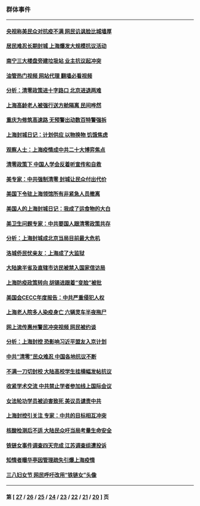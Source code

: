 ### 群体事件
---
#### [央视称美民众对抗疫不满 网民讥讽脸比城墙厚](../../pages/ncid279/n13738685.md?05171245) 
#### [居民难忍长期封城 上海爆发大规模抗议活动](../../pages/ncid279/n13724894.md?05171245) 
#### [南宁三大楼盘旁建垃圾站 业主抗议起冲突](../../pages/ncid279/n13723244.md?05171245) 
#### [油管热门视频 网站代理 翻墙必看视频](http://209.222.30.114:81/youtube.html?05171245)
#### [分析：清零政策进十字路口 北京进退两难](../../pages/ncid279/n13722760.md?05171245) 
#### [上海高龄老人被强行送方舱隔离 民间哗然](../../pages/ncid279/n13717318.md?05171245) 
#### [重庆为修筑高速路 无预警出动数百特警强拆](../../pages/ncid279/n13716893.md?05171245) 
#### [上海封城日记：计划供应 以物换物 饥饿焦虑](../../pages/ncid279/n13715646.md?05171245) 
#### [观察人士：上海疫情成中共二十大博弈焦点](../../pages/ncid279/n13713349.md?05171245) 
#### [清零政策下 中国人学会反着听宣传和自救](../../pages/ncid279/n13711002.md?05171245) 
#### [美专家：中共强制清零 封城让民众付出代价](../../pages/ncid279/n13709482.md?05171245) 
#### [美国下令驻上海领馆所有非紧急人员撤离](../../pages/ncid279/n13709373.md?05171245) 
#### [美国人的上海封城日记：我成了运食物的大白](../../pages/ncid279/n13707573.md?05171245) 
#### [美卫生问题专家：中共要国人跟清零政策共存](../../pages/ncid279/n13705925.md?05171245) 
#### [分析：上海封城成北京当局目前最大危机](../../pages/ncid279/n13702771.md?05171245) 
#### [洛城侨民忧亲友：上海成了大监狱](../../pages/ncid279/n13693937.md?05171245) 
#### [大陆逾半省及直辖市访民被禁入国家信访局](../../pages/ncid279/n13689201.md?05171245) 
#### [上海防疫政策转向 胡锡进跟着“变脸”被批](../../pages/ncid279/n13688098.md?05171245) 
#### [美国会CECC年度报告：中共严重侵犯人权](../../pages/ncid279/n13687784.md?05171245) 
#### [上海老人院多人染疫身亡 六辆灵车半夜拖尸](../../pages/ncid279/n13687060.md?05171245) 
#### [网上流传惠州警民冲突视频 网民被约谈](../../pages/ncid279/n13687562.md?05171245) 
#### [分析：上海封控 恐影响习近平盟友入京计划](../../pages/ncid279/n13686881.md?05171245) 
#### [中共“清零”民众难忍 中国各地抗议不断](../../pages/ncid279/n13685186.md?05171245) 
#### [不满一刀切封校 大陆高校学生挂横幅发帖抗议](../../pages/ncid279/n13683669.md?05171245) 
#### [收紧学术交流 中共禁止学者参加线上国际会议](../../pages/ncid279/n13684255.md?05171245) 
#### [女法轮功学员被迫害致死 美议员谴责中共](../../pages/ncid279/n13682069.md?05171245) 
#### [上海封控引关注 专家：中共的目标相互冲突](../../pages/ncid279/n13679402.md?05171245) 
#### [核酸检测后不适 大陆民众吁当局考量生命安全](../../pages/ncid279/n13674223.md?05171245) 
#### [铁链女事件调查四天完成 江苏调查组遭投诉](../../pages/ncid279/n13673940.md?05171245) 
#### [知情者曝华亭因管理疏失引爆上海疫情](../../pages/ncid279/n13642418.md?05171245) 
#### [三八妇女节 网民呼吁改用“铁链女”头像](../../pages/ncid279/n13629332.md?05171245) 

---
#### 第 [ [27](./27.md?05171245) / [26](./26.md?05171245) / [25](./25.md?05171245) / [24](./24.md?05171245) / [23](./23.md?05171245) / [22](./22.md?05171245) / [21](./21.md?05171245) / [20](./20.md?05171245) ] 页
